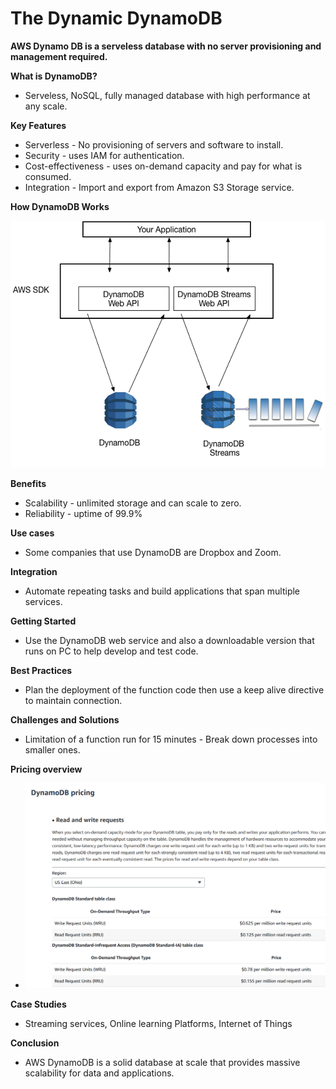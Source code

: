 # The Dynamic DynamoDB

**AWS Dynamo DB is a serveless database with no server provisioning and management required.**

**What is DynamoDB?**
-  Serveless, NoSQL, fully managed database with high performance at any scale.

**Key Features**
-  Serverless - No provisioning of servers and software to install.
-  Security - uses IAM for authentication.
-  Cost-effectiveness -  uses on-demand capacity and pay for what is consumed.
-   Integration - Import and export from Amazon S3 Storage service.

**How DynamoDB Works**

![screenshot](/Ninjas/Masterclass-05Norvic/Day%2004/Assets/DynamoDBWorks.png)

**Benefits**
-   Scalability - unlimited storage and can scale to zero.
-   Reliability - uptime of 99.9%

**Use cases**
-   Some companies that use DynamoDB are Dropbox and Zoom.

**Integration**
-   Automate repeating tasks and build applications that span multiple services.

**Getting Started**
-   Use the DynamoDB web service and also a downloadable version that runs on PC to help develop and test code.

**Best Practices**
-   Plan the deployment of the function code then use a keep alive directive to maintain connection. 

**Challenges and Solutions**
-   Limitation of a function run for 15 minutes - Break down processes into smaller ones.

**Pricing overview**
-   ![screenshot](/Ninjas/Masterclass-05Norvic/Day%2004/Assets/DynamoDBPricing.png)

**Case Studies**
-   Streaming services, Online learning Platforms, Internet of Things

**Conclusion**
-   AWS DynamoDB is a solid database at scale that provides massive scalability for data and applications.
